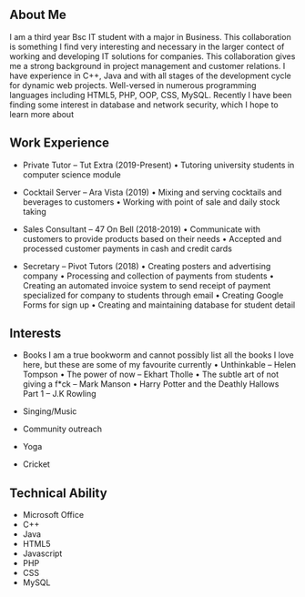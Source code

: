 ## About Me
I am a third year Bsc IT student with a major in Business. This collaboration is something I find very interesting and necessary in the larger contect of working and developing IT solutions for companies. This collaboration gives me a strong background in project management and customer relations.
I have experience in C++, Java and with all stages of the development cycle for dynamic web projects. Well-versed in numerous programming languages including HTML5, PHP, OOP, CSS, MySQL.  Recently I have been finding some interest in database and network security, which I hope to learn more about 

## Work Experience
- Private Tutor – Tut Extra (2019-Present)
•	Tutoring university students in computer science module

- Cocktail Server – Ara Vista (2019)
•	Mixing and serving cocktails and beverages to customers 
•	Working with point of sale and daily stock taking

- Sales Consultant – 47 On Bell (2018-2019)
•	 Communicate with customers to provide products based on their needs
•	Accepted and processed customer payments in cash and credit cards
- Secretary – Pivot Tutors (2018)
•	Creating posters and advertising company 
•	Processing and collection of payments from students 
•	Creating an automated invoice system to send receipt of payment specialized for company to students through email 
•	Creating Google Forms for sign up 
•	Creating and maintaining database for student detail

## Interests
- Books
I am a true bookworm and cannot possibly list all the books I love here, but these are some of my favourite currently
•	Unthinkable – Helen Tompson
•	The power of now – Ekhart Tholle
•	The subtle art of not giving a f*ck – Mark Manson
•	Harry Potter and the Deathly Hallows Part 1 – J.K Rowling

- Singing/Music
- Community outreach
- Yoga
- Cricket

## Technical Ability
- Microsoft Office 
- C++
- Java
- HTML5
- Javascript
- PHP
- CSS
- MySQL



